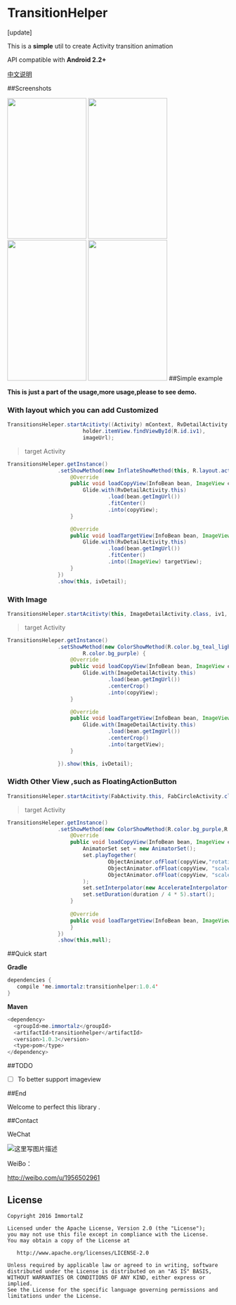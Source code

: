 # TransitionHelper
[update]

This is a **simple** util to create Activity transition animation

API compatible with <b>Android 2.2+</b>


[中文说明](http://immortalz.me/859.html)

##Screenshots

<img src="screenshots/image.gif" width="180" height="320">
<img src="screenshots/recyclerview.gif" width="180" height="320">
<img src="screenshots/button.gif" width="180" height="320">
<img src="screenshots/fab.gif" width="180" height="320">
##Simple example

**This is just a part of the usage,more usage,please to see demo.**

### With layout which you can add Customized ###

```java
TransitionsHeleper.startAcitivty((Activity) mContext, RvDetailActivity.class,
                        holder.itemView.findViewById(R.id.iv1),
                        imageUrl);
```

>target Activity



```java
TransitionsHeleper.getInstance()
                .setShowMethod(new InflateShowMethod(this, R.layout.activity_rv_inflate) {
                    @Override
                    public void loadCopyView(InfoBean bean, ImageView copyView) {
                        Glide.with(RvDetailActivity.this)
                                .load(bean.getImgUrl())
                                .fitCenter()
                                .into(copyView);
                    }

                    @Override
                    public void loadTargetView(InfoBean bean, ImageView targetView) {
                        Glide.with(RvDetailActivity.this)
                                .load(bean.getImgUrl())
                                .fitCenter()
                                .into((ImageView) targetView);
                    }
                })
                .show(this, ivDetail);
```

### With Image ###

```java
TransitionsHeleper.startAcitivty(this, ImageDetailActivity.class, iv1, imgUrl);
```
> target Activity

```java
TransitionsHeleper.getInstance()
                .setShowMethod(new ColorShowMethod(R.color.bg_teal_light,
                        R.color.bg_purple) {
                    @Override
                    public void loadCopyView(InfoBean bean, ImageView copyView) {
                        Glide.with(ImageDetailActivity.this)
                                .load(bean.getImgUrl())
                                .centerCrop()
                                .into(copyView);
                    }

                    @Override
                    public void loadTargetView(InfoBean bean, ImageView targetView) {
                        Glide.with(ImageDetailActivity.this)
                                .load(bean.getImgUrl())
                                .centerCrop()
                                .into(targetView);
                    }

                }).show(this, ivDetail);
```

### Width Other View ,such as FloatingActionButton ###

```java
TransitionsHeleper.startAcitivty(FabActivity.this, FabCircleActivity.class, btnCircle);
```
> target Activity

```java
TransitionsHeleper.getInstance()
                .setShowMethod(new ColorShowMethod(R.color.bg_purple,R.color.bg_teal) {
                    @Override
                    public void loadCopyView(InfoBean bean, ImageView copyView) {
                        AnimatorSet set = new AnimatorSet();
                        set.playTogether(
                                ObjectAnimator.ofFloat(copyView,"rotation",0,180),
                                ObjectAnimator.ofFloat(copyView, "scaleX", 1, 0),
                                ObjectAnimator.ofFloat(copyView, "scaleY", 1, 0)
                        );
                        set.setInterpolator(new AccelerateInterpolator());
                        set.setDuration(duration / 4 * 5).start();
                    }
                    
                    @Override
                    public void loadTargetView(InfoBean bean, ImageView targetView) {
                    }
                })
                .show(this,null);
```

##Quick start


**Gradle**

```java
dependencies {
   compile 'me.immortalz:transitionhelper:1.0.4'
}
```

**Maven**

```java
<dependency>
  <groupId>me.immortalz</groupId>
  <artifactId>transitionhelper</artifactId>
  <version>1.0.3</version>
  <type>pom</type>
</dependency>
```

##TODO


- [ ] To better support imageview

##End


Welcome to perfect this library .

##Contact

WeChat

![这里写图片描述](http://img.blog.csdn.net/20161007100121713)

WeiBo：

http://weibo.com/u/1956502961

## License
```
Copyright 2016 ImmortalZ

Licensed under the Apache License, Version 2.0 (the "License");
you may not use this file except in compliance with the License.
You may obtain a copy of the License at

   http://www.apache.org/licenses/LICENSE-2.0

Unless required by applicable law or agreed to in writing, software
distributed under the License is distributed on an "AS IS" BASIS,
WITHOUT WARRANTIES OR CONDITIONS OF ANY KIND, either express or implied.
See the License for the specific language governing permissions and
limitations under the License.
```